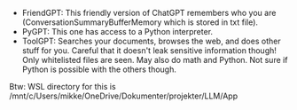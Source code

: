- FriendGPT: This friendly version of ChatGPT remembers who you are (ConversationSummaryBufferMemory which is stored in txt file).
- PyGPT: This one has access to a Python interpreter.
- ToolGPT: Searches your documents, browses the web, and does other stuff for you.
           Careful that it doesn't leak sensitive information though! Only whitelisted files are seen.
            May also do math and Python. Not sure if Python is possible with the others though.


Btw: WSL directory for this is /mnt/c/Users/mikke/OneDrive/Dokumenter/projekter/LLM/App